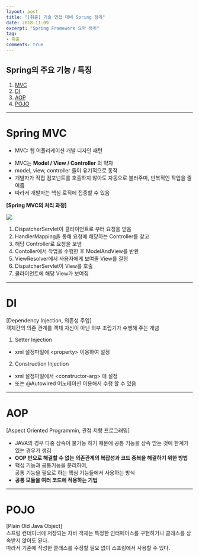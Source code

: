 ```yaml
---
layout: post
title: "[취준] 기술 면접 대비 Spring 정리"
date: 2018-11-09
excerpt: "Spring Framework 요약 정리"
tag:
- 취준
comments: true
---
```


## Spring의 주요 기능 / 특징
1. [MVC](#spring-mvc)  
2. [DI](#di)  
3. [AOP](#aop)  
4. [POJO](#pojo)
- - -

# Spring MVC  

* MVC: 웹 어플리케이션 개발 디자인 패턴

- MVC는 __Model / View / Controller__ 의 약자
- model, view, controller 들이 유기적으로 동작
- <hlr>개발자가 직접 컴포넌트를 호출하지 않아도 자동으로 불러주며, 반복적인 작업을 줄여줌</hlr>
- 따라서 개발자는 핵심 로직에 집중할 수 있음

__[Spring MVC의 처리 과정]__  

![](https://png93.github.io/assets/img/post/spring_mvc_flow.PNG)  

1. DispatcherServlet이 클라이언트로 부터 요청을 받음
2. HandlerMapping을 통해 요청에 해당하는 Controller를 찾고
3. 해당 Controller로 요청을 보냄
4. Contoller에서 작업을 수행한 후 ModelAndView를 반환
5. ViewResolver에서 사용자에게 보여줄 View를 결정
6. DispatcherServlet이 View를 호출
7. 클라이언트에 해당 View가 보여짐

- - -

# DI
[Dependency Injection, 의존성 주입]  
<hlr>객체간의 의존 관계를 객체 자신이 아닌 외부 조립기가 수행해 주는 개념</hlr>

1. Setter Injection
  - xml 설정파일에 \<property\> 이용하여 설정
2. Construction Injection
  - xml 설정파일에서 \<constructor-arg\> 에 설정
  - 또는 \@Autowired 어노테이션 이용해서 수행 할 수 있음

- - -

# AOP

[Aspect Oriented Programmin, 관점 지향 프로그래밍]  
- JAVA의 경우 다중 상속이 불가능 하기 때문에 공통 기능을 상속 받는 것에 한계가 있는 경우가 생김
- __OOP 만으로 해결할 수 없는 의존관계의 복잡성과 코드 중복을 해결하기 위한 방법__
- 핵심 기능과 공통기능을 분리하여,  
공통 기능을 필요로 하는 핵심 기능들에서 사용하는 방식
- __공통 모듈을 여러 코드에 적용하는 기법__

- - -

# POJO

[Plain Old Java Object]  
스프링 컨테이너에 저장되는 자바 객체는 특정한 인터페이스를 구현하거나 클래스를 상속받지 않아도 된다.  
따라서 기존에 작성한 클래스를 수정할 필요 없이 스프링에서 사용할 수 있다.
